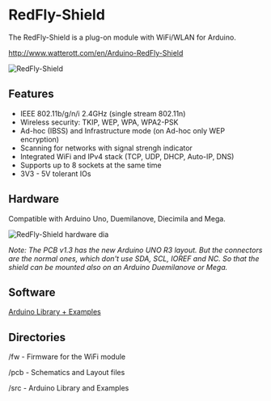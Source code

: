 # RedFly-Shield
The RedFly-Shield is a plug-on module with WiFi/WLAN for Arduino.

<http://www.watterott.com/en/Arduino-RedFly-Shield>

![RedFly-Shield](https://github.com/watterott/RedFly-Shield/raw/master/img/redfly-shield.jpg)


## Features
 * IEEE 802.11b/g/n/i 2.4GHz (single stream 802.11n)
 * Wireless security: TKIP, WEP, WPA, WPA2-PSK
 * Ad-hoc (IBSS) and Infrastructure mode (on Ad-hoc only WEP encryption)
 * Scanning for networks with signal strengh indicator
 * Integrated WiFi and IPv4 stack (TCP, UDP, DHCP, Auto-IP, DNS)
 * Supports up to 8 sockets at the same time
 * 3V3 - 5V tolerant IOs


## Hardware
Compatible with Arduino Uno, Duemilanove, Diecimila and Mega.

![RedFly-Shield hardware dia](https://github.com/watterott/RedFly-Shield/raw/master/img/hw_dia.png)

_Note: The PCB v1.3 has the new Arduino UNO R3 layout. But the connectors are the normal ones, which don't use SDA, SCL, IOREF and NC. So that the shield can be mounted also on an Arduino Duemilanove or Mega._

## Software
[Arduino Library + Examples](https://github.com/watterott/RedFly-Shield/downloads)


## Directories
 /fw  - Firmware for the WiFi module
 
 /pcb - Schematics and Layout files
 
 /src - Arduino Library and Examples
